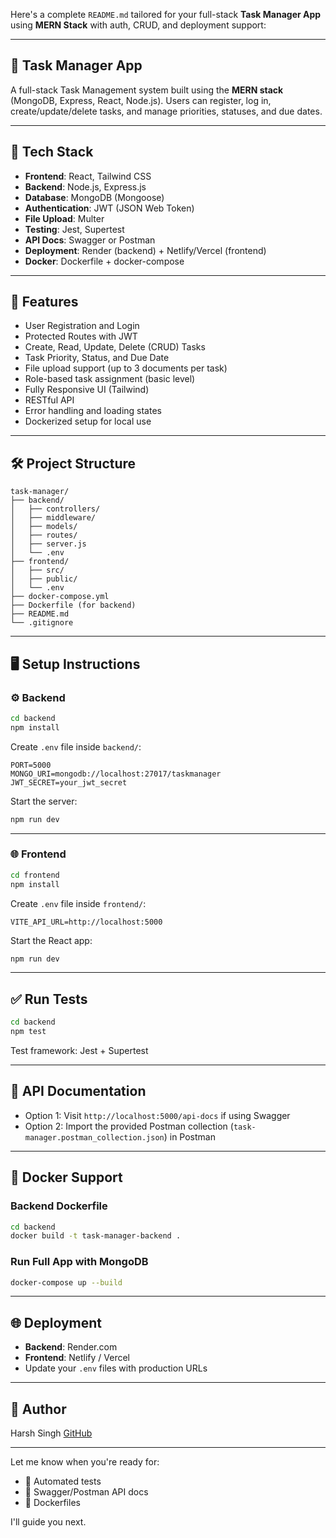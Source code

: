 Here's a complete `README.md` tailored for your full-stack **Task Manager App** using **MERN Stack** with auth, CRUD, and deployment support:

---

## 📌 Task Manager App

A full-stack Task Management system built using the **MERN stack** (MongoDB, Express, React, Node.js). Users can register, log in, create/update/delete tasks, and manage priorities, statuses, and due dates.

---

## 🔧 Tech Stack

* **Frontend**: React, Tailwind CSS
* **Backend**: Node.js, Express.js
* **Database**: MongoDB (Mongoose)
* **Authentication**: JWT (JSON Web Token)
* **File Upload**: Multer
* **Testing**: Jest, Supertest
* **API Docs**: Swagger or Postman
* **Deployment**: Render (backend) + Netlify/Vercel (frontend)
* **Docker**: Dockerfile + docker-compose

---

## 🚀 Features

* User Registration and Login
* Protected Routes with JWT
* Create, Read, Update, Delete (CRUD) Tasks
* Task Priority, Status, and Due Date
* File upload support (up to 3 documents per task)
* Role-based task assignment (basic level)
* Fully Responsive UI (Tailwind)
* RESTful API
* Error handling and loading states
* Dockerized setup for local use

---

## 🛠️ Project Structure

```
task-manager/
├── backend/
│   ├── controllers/
│   ├── middleware/
│   ├── models/
│   ├── routes/
│   ├── server.js
│   └── .env
├── frontend/
│   ├── src/
│   ├── public/
│   └── .env
├── docker-compose.yml
├── Dockerfile (for backend)
├── README.md
└── .gitignore
```

---

## 🖥️ Setup Instructions

### ⚙️ Backend

```bash
cd backend
npm install
```

Create `.env` file inside `backend/`:

```env
PORT=5000
MONGO_URI=mongodb://localhost:27017/taskmanager
JWT_SECRET=your_jwt_secret
```

Start the server:

```bash
npm run dev
```

---

### 🌐 Frontend

```bash
cd frontend
npm install
```

Create `.env` file inside `frontend/`:

```env
VITE_API_URL=http://localhost:5000
```

Start the React app:

```bash
npm run dev
```

---

## ✅ Run Tests

```bash
cd backend
npm test
```

Test framework: Jest + Supertest

---

## 📮 API Documentation

* Option 1: Visit `http://localhost:5000/api-docs` if using Swagger
* Option 2: Import the provided Postman collection (`task-manager.postman_collection.json`) in Postman

---

## 🐳 Docker Support

### Backend Dockerfile

```bash
cd backend
docker build -t task-manager-backend .
```

### Run Full App with MongoDB

```bash
docker-compose up --build
```

---

## 🌐 Deployment

* **Backend**: Render.com
* **Frontend**: Netlify / Vercel
* Update your `.env` files with production URLs

---

## 🙌 Author

Harsh Singh
[GitHub](https://github.com/hrsthkur)

---

Let me know when you're ready for:

* 🧪 Automated tests
* 📄 Swagger/Postman API docs
* 🐳 Dockerfiles

I'll guide you next.
